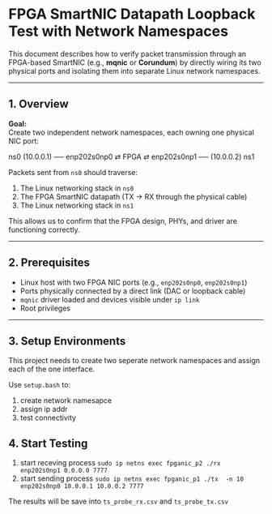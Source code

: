 # FPGA SmartNIC Datapath Loopback Test with Network Namespaces

This document describes how to verify packet transmission through an FPGA-based SmartNIC (e.g., **mqnic** or **Corundum**) by directly wiring its two physical ports and isolating them into separate Linux network namespaces.

---

## 1. Overview

**Goal:**  
Create two independent network namespaces, each owning one physical NIC port:

ns0 (10.0.0.1) ── enp202s0np0 ⇄ FPGA ⇄ enp202s0np1 ── (10.0.0.2) ns1


Packets sent from `ns0` should traverse:

1. The Linux networking stack in `ns0`
2. The FPGA SmartNIC datapath (TX → RX through the physical cable)
3. The Linux networking stack in `ns1`

This allows us to confirm that the FPGA design, PHYs, and driver are functioning correctly.

---

## 2. Prerequisites

- Linux host with two FPGA NIC ports (e.g., `enp202s0np0`, `enp202s0np1`)
- Ports physically connected by a direct link (DAC or loopback cable)
- `mqnic` driver loaded and devices visible under `ip link`
- Root privileges

---

## 3. Setup Environments

This project needs to create two seperate network namespaces and assign each of the one interface.

Use `setup.bash` to:
1. create network namesapce
2. assign ip addr
3. test connectivity

## 4. Start Testing

1. start receving process
    `sudo ip netns exec fpganic_p2 ./rx enp202s0np1 0.0.0.0 7777`
2. start sending process
    `sudo ip netns exec fpganic_p1 ./tx  -n 10 enp202s0np0 10.0.0.1 10.0.0.2 7777`

The results will be save into `ts_probe_rx.csv` and `ts_probe_tx.csv`
